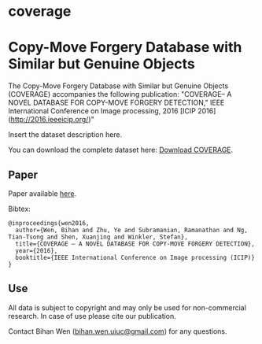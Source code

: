 # coverage
Copy-Move Forgery Database with Similar but Genuine Objects
=============

The Copy-Move Forgery Database with Similar but Genuine Objects (COVERAGE) accompanies the following publication: "COVERAGE– A NOVEL DATABASE FOR COPY-MOVE FORGERY DETECTION," IEEE International Conference on Image processing, 2016 [ICIP 2016] (http://2016.ieeeicip.org/)"

Insert the dataset description here.

You can download the complete dataset here: [Download COVERAGE](https://onedrive.live.com/redir?resid=4B518F0277851508!709&authkey=!ADJSupKlX_Ij8Yc&ithint=folder%2c).

Paper
-----
Paper available [here](http://web.engr.illinois.edu/~bwen3/).

Bibtex:
```
@inproceedings{wen2016,
  author={Wen, Bihan and Zhu, Ye and Subramanian, Ramanathan and Ng, Tian-Tsong and Shen, Xuanjing and Winkler, Stefan},
  title={COVERAGE – A NOVEL DATABASE FOR COPY-MOVE FORGERY DETECTION},
  year={2016},
  booktitle={IEEE International Conference on Image processing (ICIP)}
}
```

Use
---
All data is subject to copyright and may only be used for non-commercial research. In case of use please cite our publication.

Contact Bihan Wen (bihan.wen.uiuc@gmail.com) for any questions.